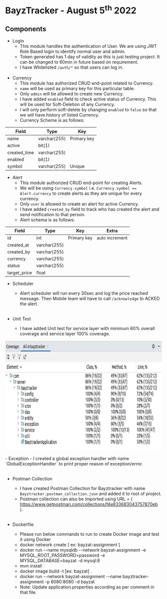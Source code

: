 # BayzTracker - August 5<sup>th</sup> 2022

## Components
 
- Login
  - This module handles the authentication of User. We are using JWT Role Based login to identify normal user and admin.
  - Token generated has 1 day of validity as this is just testing project. It can be changed to 60min in future based on requirement.
  - I have Whitelisted `/auth/*` so that users can log in.
  </br></br>
- Currency
  - This module has authorized CRUD end-point related to Currency.
  - `name` will be used as primary key for this particular table.
  - Only `admin` will be allowed to create new Currency.
  - I have added `enabled` field to check active status of Currency. This will be used for Soft-Deletion of any Currency.
  - I will only perform soft-delete by changing `enabled` to `false` so that we will have history of listed Currency.
  - Currency Scheme is as follows: </br>

| Field        | Type         | Key         |
|--------------|--------------|-------------|
| name         | varchar(255) | Primary key |
| active       | bit(1)       |             |
| created_time | varchar(255) |             |
| enabled      | bit(1)       |             |
| symbol       | varchar(255) | Unique      | 

- Alert
  - This module authorized CRUD end-point for creating Alerts.
  - We will be using `Currency.symbol` i.e. `Currency.symbol == Alert.currency` to create alerts as they are unique for every currency.
  - Only `user` is allowed to create an alert for active Currency.
  - I have added `created_by` field to track who has created the alert and send notification to that person.
  - Alert schema is as follows: </br>

| Field        | Type         | Key         | Extra          |
|--------------|--------------|-------------|----------------|
| id           | int          | Primary key | auto increment |
| created_at   | varchar(255) |             |                |
| created_by   | varchar(255) |             |                |
| currency     | varchar(255) |             |                |
| status       | varchar(255) |             |                |
| target_price | float        |             |                |

- Scheduler
  - Alert scheduler will run every 30sec and log the price reached message. Then Mobile team will have to call `/acknowledge` to ACKED the alert.</br></br>
  
- Unit Test
  - I have added Unit test for service layer with minimum 60% overall coverage and service layer 100% coverage.
<img src="Coverage.png" alt="Unit Test Coverage" style="height: 350px; width:100%;"/>
</br></br>
- Exception
  - I created a global exception handler with name `GlobalExceptionHandler` to print proper reason of exception/error.</br></br>

- Postman Collection
  - I have created Postman Collection for Bayztracker with name `Bayztracker.postman_collection.json` and added it to root of project.
  - Postman collection can also be imported using URL = ( https://www.getpostman.com/collections/f4e833683043757870eb ).
</br></br>
  
- Dockerfile
  - Please run below commands to run to create Docker image and test it using Docker
  - docker network create <network-name> [ ex: bayzat-assignment ]
  - docker run --name mysqldb --network bayzat-assignment -e MYSQL_ROOT_PASSWORD=password -e MYSQL_DATABASE=bayzat -d mysql:8
  - mvn install
  - docker image build -t <image-name> [ex: bayzat] .
  - docker run --network bayzat-assignment --name bayztracker-assignment -p 8080:8080 -d bayzat
  - Note: Update application.properties according as per comment in that file.
